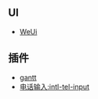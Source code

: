 ## UI
- [WeUi](https://github.com/lihongxun945/jquery-weui)

## 插件
- [gantt](https://github.com/DHTMLX/gantt)
- [电话输入:intl-tel-input](https://github.com/jackocnr/intl-tel-input)
